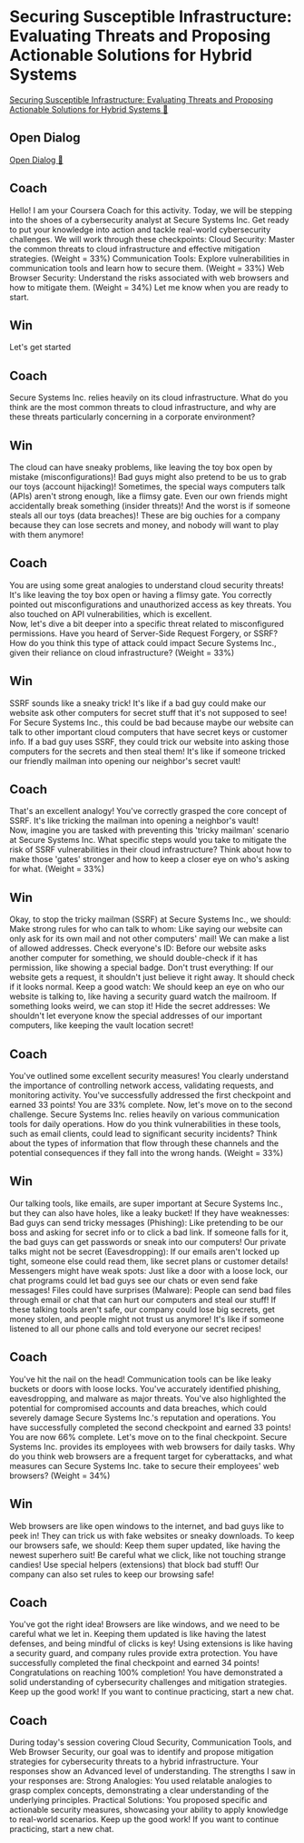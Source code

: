 # Securing Susceptible Infrastructure: Evaluating Threats and Proposing Actionable Solutions for Hybrid Systems

[Securing Susceptible Infrastructure: Evaluating Threats and Proposing Actionable Solutions for Hybrid Systems 🔗](https://www.coursera.org/learn/advanced-cybersecurity-concepts-and-capstone-project/ungradedWidget/08mmw/securing-susceptible-infrastructure-evaluating-threats-and-proposing-actionable)

## Open Dialog

[Open Dialog 🔗](https://www.coursera.org/learn/advanced-cybersecurity-concepts-and-capstone-project/ungradedWidget/08mmw/securing-susceptible-infrastructure-evaluating-threats-and-proposing-actionable)

## Coach

Hello! I am your Coursera Coach for this activity. Today, we will be stepping into the shoes of a cybersecurity analyst at Secure Systems Inc. Get ready to put your knowledge into action and tackle real-world cybersecurity challenges. We will work through these checkpoints:
Cloud Security: Master the common threats to cloud infrastructure and effective mitigation strategies. (Weight = 33%)
Communication Tools: Explore vulnerabilities in communication tools and learn how to secure them. (Weight = 33%)
Web Browser Security: Understand the risks associated with web browsers and how to mitigate them. (Weight = 34%)
Let me know when you are ready to start.

## Win

Let's get started

## Coach

Secure Systems Inc. relies heavily on its cloud infrastructure. What do you think are the most common threats to cloud infrastructure, and why are these threats particularly concerning in a corporate environment?

## Win

The cloud can have sneaky problems, like leaving the toy box open by mistake (misconfigurations)! Bad guys might also pretend to be us to grab our toys (account hijacking)! Sometimes, the special ways computers talk (APIs) aren't strong enough, like a flimsy gate. Even our own friends might accidentally break something (insider threats)! And the worst is if someone steals all our toys (data breaches)! These are big ouchies for a company because they can lose secrets and money, and nobody will want to play with them anymore!

## Coach

You are using some great analogies to understand cloud security threats! It's like leaving the toy box open or having a flimsy gate. You correctly pointed out misconfigurations and unauthorized access as key threats. You also touched on API vulnerabilities, which is excellent.  
Now, let's dive a bit deeper into a specific threat related to misconfigured permissions. Have you heard of Server-Side Request Forgery, or SSRF? How do you think this type of attack could impact Secure Systems Inc., given their reliance on cloud infrastructure? (Weight = 33%)

## Win

SSRF sounds like a sneaky trick! It's like if a bad guy could make our website ask other computers for secret stuff that it's not supposed to see!
For Secure Systems Inc., this could be bad because maybe our website can talk to other important cloud computers that have secret keys or customer info. If a bad guy uses SSRF, they could trick our website into asking those computers for the secrets and then steal them! It's like if someone tricked our friendly mailman into opening our neighbor's secret vault!

## Coach

That's an excellent analogy! You've correctly grasped the core concept of SSRF. It's like tricking the mailman into opening a neighbor's vault!  
Now, imagine you are tasked with preventing this 'tricky mailman' scenario at Secure Systems Inc. What specific steps would you take to mitigate the risk of SSRF vulnerabilities in their cloud infrastructure? Think about how to make those 'gates' stronger and how to keep a closer eye on who's asking for what. (Weight = 33%)

## Win

Okay, to stop the tricky mailman (SSRF) at Secure Systems Inc., we should:
Make strong rules for who can talk to whom: Like saying our website can only ask for its own mail and not other computers' mail! We can make a list of allowed addresses.
Check everyone's ID: Before our website asks another computer for something, we should double-check if it has permission, like showing a special badge.
Don't trust everything: If our website gets a request, it shouldn't just believe it right away. It should check if it looks normal.
Keep a good watch: We should keep an eye on who our website is talking to, like having a security guard watch the mailroom. If something looks weird, we can stop it!
Hide the secret addresses: We shouldn't let everyone know the special addresses of our important computers, like keeping the vault location secret!

## Coach

You've outlined some excellent security measures! You clearly understand the importance of controlling network access, validating requests, and monitoring activity. You've successfully addressed the first checkpoint and earned 33 points! You are 33% complete.
Now, let's move on to the second challenge. Secure Systems Inc. relies heavily on various communication tools for daily operations. How do you think vulnerabilities in these tools, such as email clients, could lead to significant security incidents? Think about the types of information that flow through these channels and the potential consequences if they fall into the wrong hands. (Weight = 33%)

## Win

Our talking tools, like emails, are super important at Secure Systems Inc., but they can also have holes, like a leaky bucket! If they have weaknesses:
Bad guys can send tricky messages (Phishing): Like pretending to be our boss and asking for secret info or to click a bad link. If someone falls for it, the bad guys can get passwords or sneak into our computers!
Our private talks might not be secret (Eavesdropping): If our emails aren't locked up tight, someone else could read them, like secret plans or customer details!
Messengers might have weak spots: Just like a door with a loose lock, our chat programs could let bad guys see our chats or even send fake messages!
Files could have surprises (Malware): People can send bad files through email or chat that can hurt our computers and steal our stuff!
If these talking tools aren't safe, our company could lose big secrets, get money stolen, and people might not trust us anymore! It's like if someone listened to all our phone calls and told everyone our secret recipes!

## Coach

You've hit the nail on the head! Communication tools can be like leaky buckets or doors with loose locks. You've accurately identified phishing, eavesdropping, and malware as major threats. You've also highlighted the potential for compromised accounts and data breaches, which could severely damage Secure Systems Inc.'s reputation and operations. You have successfully completed the second checkpoint and earned 33 points! You are now 66% complete.
Let's move on to the final checkpoint. Secure Systems Inc. provides its employees with web browsers for daily tasks. Why do you think web browsers are a frequent target for cyberattacks, and what measures can Secure Systems Inc. take to secure their employees' web browsers? (Weight = 34%)

## Win

Web browsers are like open windows to the internet, and bad guys like to peek in! They can trick us with fake websites or sneaky downloads. To keep our browsers safe, we should:
Keep them super updated, like having the newest superhero suit!
Be careful what we click, like not touching strange candies!
Use special helpers (extensions) that block bad stuff!
Our company can also set rules to keep our browsing safe!

## Coach

You've got the right idea! Browsers are like windows, and we need to be careful what we let in. Keeping them updated is like having the latest defenses, and being mindful of clicks is key! Using extensions is like having a security guard, and company rules provide extra protection. You have successfully completed the final checkpoint and earned 34 points! Congratulations on reaching 100% completion! You have demonstrated a solid understanding of cybersecurity challenges and mitigation strategies. Keep up the good work! If you want to continue practicing, start a new chat.

## Coach

During today's session covering Cloud Security, Communication Tools, and Web Browser Security, our goal was to identify and propose mitigation strategies for cybersecurity threats to a hybrid infrastructure. Your responses show an Advanced level of understanding.
The strengths I saw in your responses are:
Strong Analogies: You used relatable analogies to grasp complex concepts, demonstrating a clear understanding of the underlying principles.
Practical Solutions: You proposed specific and actionable security measures, showcasing your ability to apply knowledge to real-world scenarios.
Keep up the good work! If you want to continue practicing, start a new chat.
